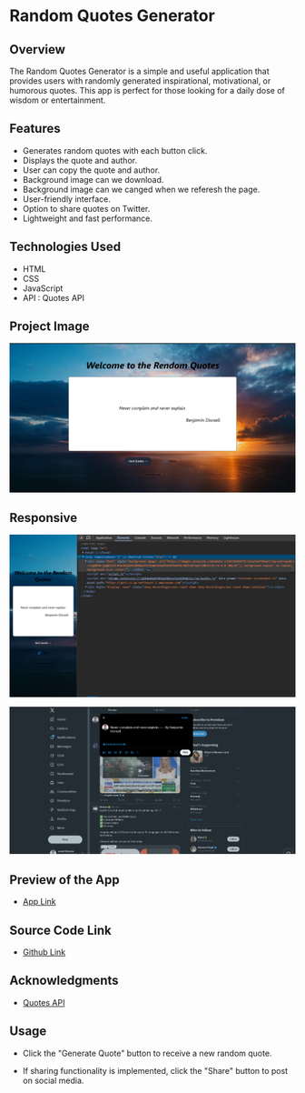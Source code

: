 # Random Quotes Generator

## Overview

The Random Quotes Generator is a simple and useful application that provides users with randomly generated inspirational, motivational, or humorous quotes. This app is perfect for those looking for a daily dose of wisdom or entertainment.

## Features

- Generates random quotes with each button click.
- Displays the quote and author.
- User can copy the quote and author.
- Background image can we download.
- Background image can we canged when we referesh the page.
- User-friendly interface.
- Option to share quotes on Twitter.
- Lightweight and fast performance.

## Technologies Used

- HTML
- CSS
- JavaScript
- API : Quotes API

## Project Image

<!-- uplaod iamge -->

![image](./Assets/Screenshot%202025-03-19%20093118.png)

<!-- Responsive -->
## Responsive

![image](./Assets/responsive%20.png)

![image](./Assets/share.png)

## Preview of the App

- [App Link](https://random-quotes-generator-r2eirak35.vercel.app)

## Source Code Link

- [Github Link](https://github.com/sumitkumarsharm/Chai_Aur_Cohort/tree/main/Master%20ji)

## Acknowledgments

- [Quotes API](https://api.freeapi.app/api/v1/public/quotes/quote/random)

## Usage

- Click the "Generate Quote" button to receive a new random quote.

- If sharing functionality is implemented, click the "Share" button to post on social media.

